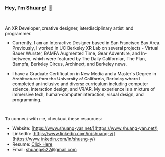 ### Hey, I’m Shuang!  👋
<br/>

An XR Developer, creative designer, interdisciplinary artist, and programmer.

- Currently, I am an Interactive Designer based in San Francisco Bay Area. Previously, I worked in UC Berkeley XR Lab on several projects - Virtual Bauer Wurster, BAMFA Augmented Time, Gear Adventure, and In-between, which were featured by The Daily Californian, The Plan, Bampfa, Berkeley Circus, Archinect, and Berkeley news.

- I have a Graduate Certification in New Media and a Master's Degree in Architecture from the University of California, Berkeley where I completed an inclusive and diverse curriculum including computer science, interaction design, and VR/AR. My experience is a mixture of immersive tech, human-computer interaction, visual design, and programming.

<br/>

To connect with me, checkout these resources:

- Website: [https://www.shuang-yan.net/](https://www.shuang-yan.net/)
- LinkedIn: [https://www.linkedin.com/in/shuang-y/](https://www.linkedin.com/in/shuang-y/)
- Resume: [Click Here](https://static1.squarespace.com/static/5ee7fe217274953bf4e51c47/t/637afff2f70bf35e38eeafc6/1669005298144/Shuang+Yan_Resume.pdf)
- Email: shuangy522@gmail.com


<!--
**yanlong22222/yanlong22222** is a ✨ _special_ ✨ repository because its `README.md` (this file) appears on your GitHub profile.

Here are some ideas to get you started:

-->
